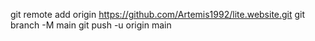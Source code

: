 git remote add origin https://github.com/Artemis1992/lite.website.git
git branch -M main
git push -u origin main
